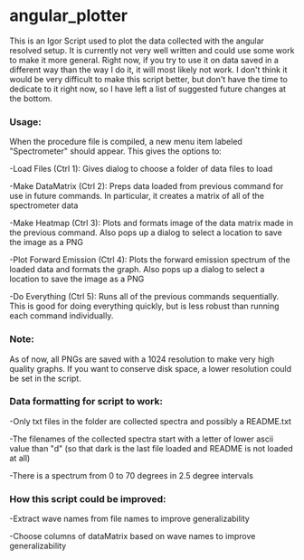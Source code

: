 # angular_plotter

This is an Igor Script used to plot the data collected with the angular resolved setup. It is currently not very well written and could use some work to make it more general. Right now, if you try to use it on data saved in a different way than the way I do it, it will most likely not work. I don't think it would be very difficult to make this script better, but don't have the time to dedicate to it right now, so I have left a list of suggested future changes at the bottom.

### Usage:
When the procedure file is compiled, a new menu item labeled "Spectrometer" should appear. This gives the options to:

-Load Files (Ctrl 1): Gives dialog to choose a folder of data files to load

-Make DataMatrix (Ctrl 2): Preps data loaded from previous command for use in future commands. In particular, it creates a matrix of all of the spectrometer data

-Make Heatmap (Ctrl 3): Plots and formats image of the data matrix made in the previous command. Also pops up a dialog to select a location to save the image as a PNG

-Plot Forward Emission (Ctrl 4): Plots the forward emission spectrum of the loaded data and formats the graph. Also pops up a dialog to select a location to save the image as a PNG

-Do Everything (Ctrl 5): Runs all of the previous commands sequentially. This is good for doing everything quickly, but is less robust than running each command individually.

### Note:
As of now, all PNGs are saved with a 1024 resolution to make very high quality graphs. If you want to conserve disk space, a lower resolution could be set in the script.
 
### Data formatting for script to work:
-Only txt files in the folder are collected spectra and possibly a README.txt

-The filenames of the collected spectra start with a letter of lower ascii value than "d" (so that dark is the last file loaded and README is not loaded at all)

-There is a spectrum from 0 to 70 degrees in 2.5 degree intervals

### How this script could be improved:
-Extract wave names from file names to improve generalizability

-Choose columns of dataMatrix based on wave names to improve generalizability
